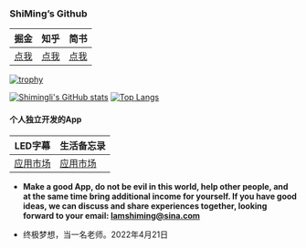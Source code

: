 ### ShiMing’s Github


| 掘金     |  知乎    |   简书
|---------|--------- |---------|
|  [点我](https://juejin.cn/user/1714893867718029)    |   [点我](https://www.zhihu.com/people/li-shi-ming-46-52)       |   [点我](https://www.jianshu.com/u/a58eb984bda4)

[comment]: <> (- 《Flutter开发实战详解》作者，公众号 GSYTech，一个爱猫的程序猿老司机，一个兴趣使然的攻城喵，二次元超级护发使者。)


[![trophy](https://github-profile-trophy.vercel.app/?username=Shimingli)](https://github.com/ryo-ma/github-profile-trophy)

[![Shimingli's GitHub stats](https://github-readme-stats.vercel.app/api?username=Shimingli)](https://github.com/anuraghazra/github-readme-stats)
[![Top Langs](https://github-readme-stats.vercel.app/api/top-langs/?username=Shimingli&layout=compact)](https://github.com/anuraghazra/github-readme-stats)


#### 个人独立开发的App

| LED字幕     |  生活备忘录    
|---------|--------- |
|  [应用市场](https://appgallery.huawei.com/#/app/C100693629)    |   [应用市场](https://appgallery.huawei.com/#/app/C101641625)      

- **Make a good App, do not be evil in this world, help other people, and at the same time bring additional income for yourself. If you have good ideas, we can discuss and share experiences together, looking forward to your email: lamshiming@sina.com**

- 终极梦想，当一名老师。2022年4月21日



